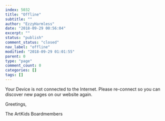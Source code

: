 ```yaml
---
index: 5032
title: "Offline"
subtitle: ""
author: "EzzyHarmless"
date: "2018-09-29 00:56:04"
excerpt: ""
status: "publish"
comment_status: "closed"
nav_label: "offline"
modified: "2018-09-29 01:01:55"
parent: 0
type: "page"
comment_count: 0
categories: []
tags: []
---
```


Your Device is not connected to the Internet. Please re-connect so you can discover new pages on our website again.

Greetings,

The ArtKids Boardmembers